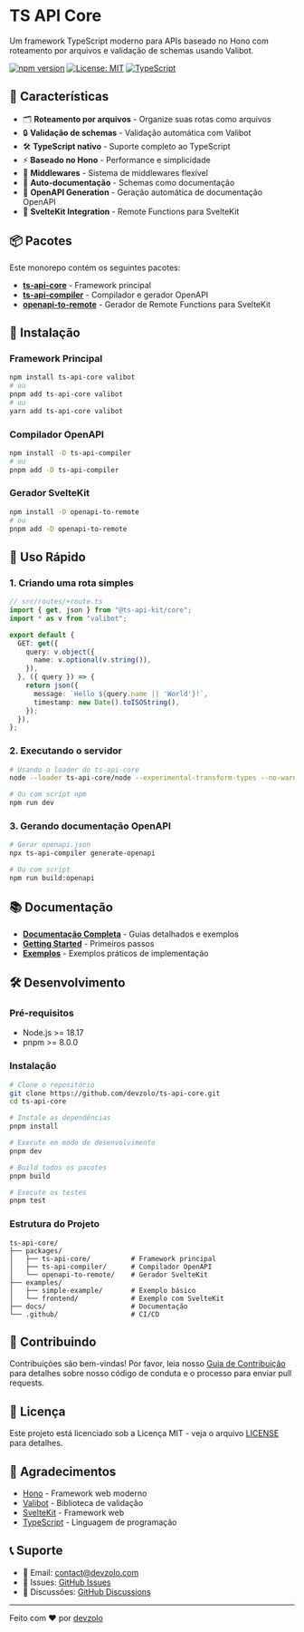 # TS API Core

Um framework TypeScript moderno para APIs baseado no Hono com roteamento por arquivos e validação de schemas usando Valibot.

[![npm version](https://badge.fury.io/js/ts-api-core.svg)](https://badge.fury.io/js/ts-api-core)
[![License: MIT](https://img.shields.io/badge/License-MIT-yellow.svg)](https://opensource.org/licenses/MIT)
[![TypeScript](https://img.shields.io/badge/TypeScript-5.6+-blue.svg)](https://www.typescriptlang.org/)

## 🚀 Características

- 🗂️ **Roteamento por arquivos** - Organize suas rotas como arquivos
- 🔒 **Validação de schemas** - Validação automática com Valibot
- 🛠️ **TypeScript nativo** - Suporte completo ao TypeScript
- ⚡ **Baseado no Hono** - Performance e simplicidade
- 🔧 **Middlewares** - Sistema de middlewares flexível
- 📝 **Auto-documentação** - Schemas como documentação
- 🔄 **OpenAPI Generation** - Geração automática de documentação OpenAPI
- 🎯 **SvelteKit Integration** - Remote Functions para SvelteKit

## 📦 Pacotes

Este monorepo contém os seguintes pacotes:

- **[ts-api-core](./packages/ts-api-core)** - Framework principal
- **[ts-api-compiler](./packages/ts-api-compiler)** - Compilador e gerador OpenAPI
- **[openapi-to-remote](./packages/openapi-to-remote)** - Gerador de Remote Functions para SvelteKit

## 🚀 Instalação

### Framework Principal

```bash
npm install ts-api-core valibot
# ou
pnpm add ts-api-core valibot
# ou
yarn add ts-api-core valibot
```

### Compilador OpenAPI

```bash
npm install -D ts-api-compiler
# ou
pnpm add -D ts-api-compiler
```

### Gerador SvelteKit

```bash
npm install -D openapi-to-remote
# ou
pnpm add -D openapi-to-remote
```

## 🎯 Uso Rápido

### 1. Criando uma rota simples

```typescript
// src/routes/+route.ts
import { get, json } from "@ts-api-kit/core";
import * as v from "valibot";

export default {
  GET: get({
    query: v.object({
      name: v.optional(v.string()),
    }),
  }, ({ query }) => {
    return json({
      message: `Hello ${query.name || 'World'}!`,
      timestamp: new Date().toISOString(),
    });
  }),
};
```

### 2. Executando o servidor

```bash
# Usando o loader do ts-api-core
node --loader ts-api-core/node --experimental-transform-types --no-warnings src/index.ts

# Ou com script npm
npm run dev
```

### 3. Gerando documentação OpenAPI

```bash
# Gerar openapi.json
npx ts-api-compiler generate-openapi

# Ou com script
npm run build:openapi
```

## 📚 Documentação

- **[Documentação Completa](./docs)** - Guias detalhados e exemplos
- **[Getting Started](./docs/routes/getting-started/quick-start/+page.md)** - Primeiros passos
- **[Exemplos](./examples)** - Exemplos práticos de implementação

## 🛠️ Desenvolvimento

### Pré-requisitos

- Node.js >= 18.17
- pnpm >= 8.0.0

### Instalação

```bash
# Clone o repositório
git clone https://github.com/devzolo/ts-api-core.git
cd ts-api-core

# Instale as dependências
pnpm install

# Execute em modo de desenvolvimento
pnpm dev

# Build todos os pacotes
pnpm build

# Execute os testes
pnpm test
```

### Estrutura do Projeto

```text
ts-api-core/
├── packages/
│   ├── ts-api-core/          # Framework principal
│   ├── ts-api-compiler/      # Compilador OpenAPI
│   └── openapi-to-remote/    # Gerador SvelteKit
├── examples/
│   ├── simple-example/       # Exemplo básico
│   └── frontend/             # Exemplo com SvelteKit
├── docs/                     # Documentação
└── .github/                  # CI/CD
```

## 🤝 Contribuindo

Contribuições são bem-vindas! Por favor, leia nosso [Guia de Contribuição](./CONTRIBUTING.md) para detalhes sobre nosso código de conduta e o processo para enviar pull requests.

## 📄 Licença

Este projeto está licenciado sob a Licença MIT - veja o arquivo [LICENSE](./LICENSE) para detalhes.

## 🙏 Agradecimentos

- [Hono](https://hono.dev/) - Framework web moderno
- [Valibot](https://valibot.dev/) - Biblioteca de validação
- [SvelteKit](https://kit.svelte.dev/) - Framework web
- [TypeScript](https://www.typescriptlang.org/) - Linguagem de programação

## 📞 Suporte

- 📧 Email: <contact@devzolo.com>
- 🐛 Issues: [GitHub Issues](https://github.com/devzolo/ts-api-core/issues)
- 💬 Discussões: [GitHub Discussions](https://github.com/devzolo/ts-api-core/discussions)

---

Feito com ❤️ por [devzolo](https://github.com/devzolo)
